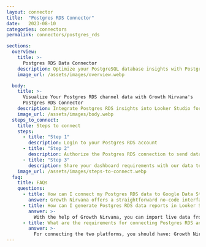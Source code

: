 ```yaml
---
layout: connector
title:  "Postgres RDS Connector"
date:   2023-08-10
categories: connectors
permalink: connectors/postgres_rds

sections:
  overview:
    title: >-
      Postgres RDS Data Connector
    description: Optimize your PostgreSQL database insights with Postgres RDS integration. Seamlessly merge PostgreSQL database data from RDS with Looker Studio's analytical capabilities, unlocking insights that drive database performance, optimization strategies, and operational excellence.
    image_url: /assets/images/overview.webp

  body:
    title: >-
      Visualize Your Postgres RDS channel data with Growth Nirvana's
      Postgres RDS Connector
    description: Integrate Postgres RDS insights into Looker Studio for comprehensive database analytics that guide your database management strategies.
    image_url: /assets/images/body.webp
  steps_to_connect:
    title: Steps to connect
    steps:
      - title: "Step 1"
        description: Login to your Postgres RDS account
      - title: "Step 2"
        description: Authorize the Postgres RDS connection to send data to Growth Nirvana
      - title: "Step 3"
        description: Share your dashboard requirements with our data team. We will build the report for you.
    image_url: /assets/images/steps-to-connect.webp
  faq:
    title: FAQs
    questions:
      - title: How can I connect my Postgres RDS data to Google Data Studio/Looker Studio?
        answer: Growth Nirvana offers a straightforward no-code interface to connect to Postgres RDS data sources.
      - title: How can I generate Postgres RDS data reports in Looker Studio?
        answer: >-
          With the help of Growth Nirvana, you can import live data from Postgres RDS into Looker Studio. These data can be viewed in charts, tables, and dashboards to generate branded reports that can be shared instantly.
      - title: What are the requirements for connecting Postgres RDS and Looker Studio?
        answer: >-
          For connecting the two platforms, you should have: Growth Nirvana Account and Postgres RDS Ads Account
---
```

